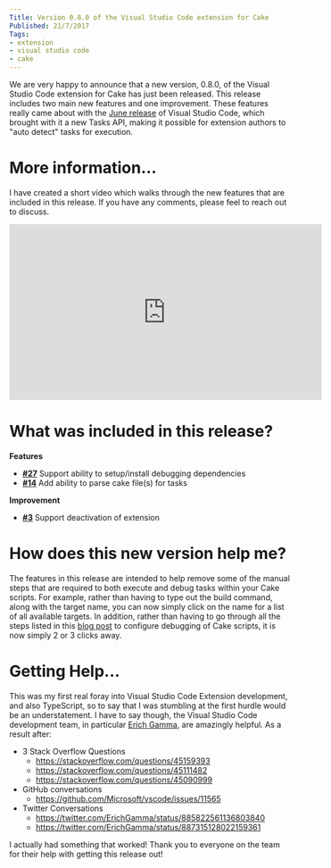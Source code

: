 ```yaml
---
Title: Version 0.8.0 of the Visual Studio Code extension for Cake
Published: 21/7/2017
Tags:
- extension
- visual studio code
- cake
---
```


We are very happy to announce that a new version, 0.8.0, of the Visual Studio Code extension for Cake has just been released.  This release includes two main new features and one improvement.  These features really came about with the [June release](https://code.visualstudio.com/updates/v1_14#_tasks) of Visual Studio Code, which brought with it a new Tasks API, making it possible for extension authors to "auto detect" tasks for execution.

# More information...

I have created a short video which walks through the new features that are included in this release.  If you have any comments, please feel to reach out to discuss.

<iframe width="560" height="315" src="https://www.youtube.com/embed/zzZuysl3xSg" frameborder="0" allowfullscreen></iframe>

# What was included in this release?

__Features__

- [__#27__](https://github.com/cake-build/cake-vscode/issues/27) Support ability to setup/install debugging dependencies
- [__#14__](https://github.com/cake-build/cake-vscode/issues/14) Add ability to parse cake file(s) for tasks

__Improvement__

- [__#3__](https://github.com/cake-build/cake-vscode/issues/3) Support deactivation of extension

# How does this new version help me?

The features in this release are intended to help remove some of the manual steps that are required to both execute and debug tasks within your Cake scripts.  For example, rather than having to type out the build command, along with the target name, you can now simply click on the name for a list of all available targets.  In addition, rather than having to go through all the steps listed in this [blog post](http://cakebuild.net/blog/2016/09/debug-cake-vscode) to configure debugging of Cake scripts, it is now simply 2 or 3 clicks away.

# Getting Help...

This was my first real foray into Visual Studio Code Extension development, and also TypeScript, so to say that I was stumbling at the first hurdle would be an understatement.  I have to say though, the Visual Studio Code development team, in particular [Erich Gamma](https://twitter.com/erichgamma), are amazingly helpful.  As a result after:

* 3 Stack Overflow Questions
  * https://stackoverflow.com/questions/45159393
  * https://stackoverflow.com/questions/45111482
  * https://stackoverflow.com/questions/45090999
* GitHub conversations
  * https://github.com/Microsoft/vscode/issues/11565
* Twitter Conversations
  * https://twitter.com/ErichGamma/status/885822561136803840
  * https://twitter.com/ErichGamma/status/887315128022159361

I actually had something that worked!  Thank you to everyone on the team for their help with getting this release out!
